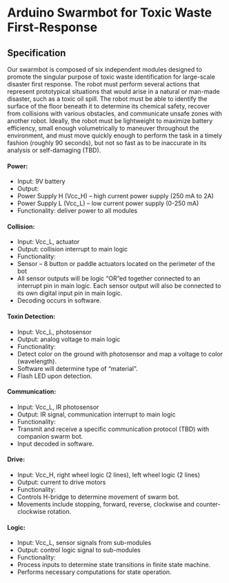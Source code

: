# Arduino Swarmbot for Toxic Waste First-Response  
## Specification

Our swarmbot is composed of six independent modules designed to promote the singular purpose of toxic waste identification for large-scale disaster first response. The robot must perform several actions that represent prototypical situations that would arise in a natural or man-made disaster, such as a toxic oil spill. The robot must be able to identify the surface of the floor beneath it to determine its chemical safety, recover from collisions with various obstacles, and communicate unsafe zones with another robot. Ideally, the robot must be lightweight to maximize battery efficiency, small enough volumetrically to maneuver throughout the environment, and must move quickly enough to perform the task in a timely fashion (roughly 90 seconds), but not so fast as to be inaccurate in its analysis or self-damaging (TBD). 

#### Power:  
*	Input: 9V battery  
*	Output:  
  * Power Supply H (Vcc_H) – high current power supply (250 mA to 2A)  
  * Power Supply L (Vcc_L) – low current power supply (0-250 mA)  
*	Functionality: deliver power to all modules  

#### Collision:  
*	Input: Vcc_L, actuator  
*	Output: collision interrupt to main logic  
*	Functionality:  
  *	Sensor – 8 button or paddle actuators located on the perimeter of the bot  
  *	All sensor outputs will be logic “OR”ed together connected to an interrupt pin in main logic.  Each sensor output will also be connected to its own digital input pin in main logic.  
  *	Decoding occurs in software.  

#### Toxin Detection:  
*	Input: Vcc_L, photosensor  
*	Output: analog voltage to main logic  
*	Functionality:  
  *   Detect color on the ground with photosensor and map a voltage to color (wavelength).  
  *	Software will determine type of “material”.  
  *	Flash LED upon detection.  

#### Communication:    
*	Input: Vcc_L, IR photosensor  
*	Output: IR signal, communication interrupt to main logic  
*	Functionality:  
  *	Transmit and receive a specific communication protocol (TBD) with companion swarm bot.  
  *	Input decoded in software.  

#### Drive:   
*	Input: Vcc_H, right wheel logic (2 lines), left wheel logic (2 lines)  
*	Output: current to drive motors  
*	Functionality:  
  *	Controls H-bridge to determine movement of swarm bot.  
  *	Movements include stopping, forward, reverse, clockwise and counter-clockwise rotation.  
 
#### Logic:  
*	Input: Vcc_L, sensor signals from sub-modules  
*	Output: control logic signal to sub-modules  
*	Functionality:  
  *	Process inputs to determine state transitions in finite state machine.  
  *	Performs necessary computations for state operation.  
